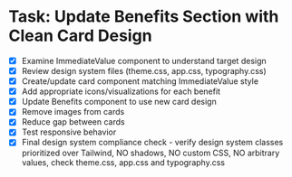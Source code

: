 # Task: Update Benefits Section with Clean Card Design

- [x] Examine ImmediateValue component to understand target design
- [x] Review design system files (theme.css, app.css, typography.css)
- [x] Create/update card component matching ImmediateValue style
- [x] Add appropriate icons/visualizations for each benefit
- [x] Update Benefits component to use new card design
- [x] Remove images from cards
- [x] Reduce gap between cards
- [x] Test responsive behavior
- [x] Final design system compliance check - verify design system classes prioritized over Tailwind, NO shadows, NO custom CSS, NO arbitrary values, check theme.css, app.css and typography.css
